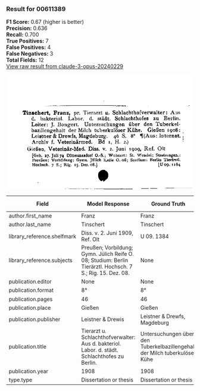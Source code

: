 ### Result for 00611389
**F1 Score:** 0.67 (higher is better)<br>**Precision:** 0.636<br>**Recall:** 0.700<br>**True Positives:** 7<br>**False Positives:** 4<br>**False Negatives:** 3<br>**Total Fields:** 12<br>[View raw result from claude-3-opus-20240229](https://github.com/RISE-UNIBAS/humanities_data_benchmark/blob/main/results/2025-10-01/T0145/request_T0145_00611389.json)

<img src="https://github.com/RISE-UNIBAS/humanities_data_benchmark/blob/main/benchmarks/zettelkatalog/images/00611389.jpg?raw=true" alt="00611389" width="600px">

| Field | Model Response | Ground Truth | Fuzzy Score | Match |
|-------|----------------|--------------|-------------|-------|
| author.first_name | Franz | Franz | 1.000 | ✅ |
| author.last_name | Tinschert | Tinschert | 1.000 | ✅ |
| library_reference.shelfmark | Diss. v. 2. Juni 1909, Ref. Olt | U 09. 1384 | 0.244 | ❌ |
| library_reference.subjects | Preußen; Vorbildung; Gymn. Jülich Reife O. 08; Studium: Berlin Tierärztl. Hochsch. 7 S.; Rig. 15. Dez. 08. | None | 0.000 | ❌ |
| publication.editor | None | None | 1.000 | ✅ |
| publication.format | 8° | 8° | 1.000 | ✅ |
| publication.pages | 46 | 46 | 1.000 | ✅ |
| publication.place | Gießen | Gießen | 1.000 | ✅ |
| publication.publisher | Leistner & Drewis | Leistner & Drewfs, Magdeburg | 0.711 | ❌ |
| publication.title | Tierarzt u. Schlachthofverwalter: Aus d. bakteriol. Labor. d. städt. Schlachthofes zu Berlin. | Untersuchungen über den Tuberkelbazillengehalt der Milch tuberkulöser Kühe | 0.335 | ❌ |
| publication.year | 1908 | 1908 | 1.000 | ✅ |
| type.type | Dissertation or thesis | Dissertation or thesis | 1.000 | ✅ |
